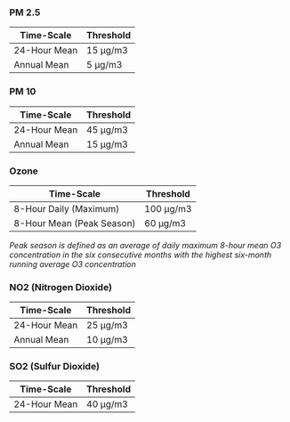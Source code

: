 ### PM 2.5

| Time-Scale  | Threshold |
| ------------- | ------------- |
| 24-Hour Mean  | 15 μg/m3  |
| Annual Mean  | 5 μg/m3  |

### PM 10

| Time-Scale  | Threshold |
| ------------- | ------------- |
| 24-Hour Mean  | 45 μg/m3  |
| Annual Mean  | 15 μg/m3  |

### Ozone

| Time-Scale  | Threshold |
| ------------- | ------------- |
| 8-Hour Daily (Maximum)  | 100 μg/m3  |
| 8-Hour Mean (Peak Season)  | 60 μg/m3  |

*Peak season is defined as an average of daily maximum 8-hour mean O3 concentration in the six consecutive months with the highest six-month running average O3 concentration*

### NO2 (Nitrogen Dioxide)

| Time-Scale  | Threshold |
| ------------- | ------------- |
| 24-Hour Mean  | 25 μg/m3  |
| Annual Mean  | 10 μg/m3  |

### SO2 (Sulfur Dioxide)

| Time-Scale  | Threshold |
| ------------- | ------------- |
| 24-Hour Mean  | 40 μg/m3  |
